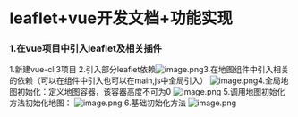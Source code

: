 # leaflet+vue开发文档+功能实现

### 1.在vue项目中引入leaflet及相关插件
1.新建vue-cli3项目
2.引入部分leaflet依赖![image.png](https://cdn.nlark.com/yuque/0/2019/png/326402/1576029666310-c93731d3-80ad-4462-a5f9-cf92ec2d44fb.png#align=left&display=inline&height=141&name=image.png&originHeight=141&originWidth=921&size=28321&status=done&style=none&width=921)3.在地图组件中引入相关的依赖（可以在组件中引入也可以在main,js中全局引入）
![image.png](https://cdn.nlark.com/yuque/0/2019/png/326402/1576029769189-1f903740-85b8-48aa-94c9-5e3088a58920.png#align=left&display=inline&height=165&name=image.png&originHeight=165&originWidth=989&size=32302&status=done&style=none&width=989)4.全局地图初始化：定义地图容器，该容器高度不可为0
![image.png](https://cdn.nlark.com/yuque/0/2019/png/326402/1576030093535-f205a9d3-61bf-41cc-bf43-a41d77896804.png#align=left&display=inline&height=93&name=image.png&originHeight=93&originWidth=683&size=6823&status=done&style=none&width=683)
5.调用地图初始化方法初始化地图：
![image.png](https://cdn.nlark.com/yuque/0/2019/png/326402/1576030410170-521e3f2d-2d85-42ad-87ff-c1af56bb965d.png#align=left&display=inline&height=200&name=image.png&originHeight=200&originWidth=593&size=15151&status=done&style=none&width=593)
6.基础初始化方法
![image.png](https://cdn.nlark.com/yuque/0/2019/png/326402/1576030876268-d0405e7e-d0b9-478a-ab02-0527d340a3b2.png#align=left&display=inline&height=590&name=image.png&originHeight=590&originWidth=1204&size=83347&status=done&style=none&width=1204)
